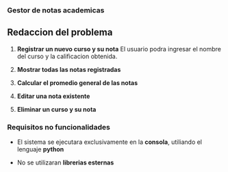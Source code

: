 ### Gestor de notas academicas

## Redaccion del problema

1. **Registrar un nuevo curso y su nota**
El usuario podra ingresar el nombre del curso y la calificacion obtenida.

2. **Mostrar todas las notas registradas**

3. **Calcular el promedio general de las notas**

4. **Editar una nota existente**

5. **Eliminar un curso y su nota**

### Requisitos no funcionalidades 

- El sistema se ejecutara exclusivamente en la **consola**, utiliando el lenguaje **python**

- No se utilizaran **librerias esternas**

